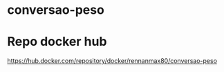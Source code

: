 # conversao-peso

# Repo docker hub
https://hub.docker.com/repository/docker/rennanmax80/conversao-peso